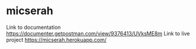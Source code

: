 # micserah
Link to documentation https://documenter.getpostman.com/view/9376413/UVksME8m
Link to live project https://micserah.herokuapp.com/
